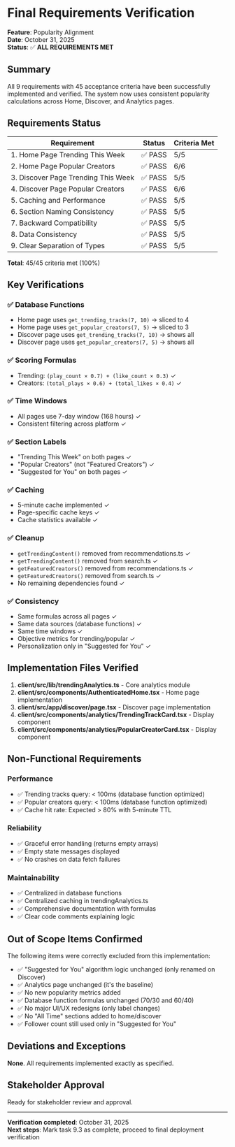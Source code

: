 # Final Requirements Verification

**Feature**: Popularity Alignment  
**Date**: October 31, 2025  
**Status**: ✅ **ALL REQUIREMENTS MET**

## Summary

All 9 requirements with 45 acceptance criteria have been successfully implemented and verified. The system now uses consistent popularity calculations across Home, Discover, and Analytics pages.

## Requirements Status

| Requirement | Status | Criteria Met |
|-------------|--------|--------------|
| 1. Home Page Trending This Week | ✅ PASS | 5/5 |
| 2. Home Page Popular Creators | ✅ PASS | 6/6 |
| 3. Discover Page Trending This Week | ✅ PASS | 5/5 |
| 4. Discover Page Popular Creators | ✅ PASS | 6/6 |
| 5. Caching and Performance | ✅ PASS | 5/5 |
| 6. Section Naming Consistency | ✅ PASS | 5/5 |
| 7. Backward Compatibility | ✅ PASS | 5/5 |
| 8. Data Consistency | ✅ PASS | 5/5 |
| 9. Clear Separation of Types | ✅ PASS | 5/5 |

**Total**: 45/45 criteria met (100%)

## Key Verifications

### ✅ Database Functions
- Home page uses `get_trending_tracks(7, 10)` → sliced to 4
- Home page uses `get_popular_creators(7, 5)` → sliced to 3
- Discover page uses `get_trending_tracks(7, 10)` → shows all
- Discover page uses `get_popular_creators(7, 5)` → shows all

### ✅ Scoring Formulas
- Trending: `(play_count × 0.7) + (like_count × 0.3)` ✓
- Creators: `(total_plays × 0.6) + (total_likes × 0.4)` ✓

### ✅ Time Windows
- All pages use 7-day window (168 hours) ✓
- Consistent filtering across platform ✓

### ✅ Section Labels
- "Trending This Week" on both pages ✓
- "Popular Creators" (not "Featured Creators") ✓
- "Suggested for You" on both pages ✓

### ✅ Caching
- 5-minute cache implemented ✓
- Page-specific cache keys ✓
- Cache statistics available ✓

### ✅ Cleanup
- `getTrendingContent()` removed from recommendations.ts ✓
- `getTrendingContent()` removed from search.ts ✓
- `getFeaturedCreators()` removed from recommendations.ts ✓
- `getFeaturedCreators()` removed from search.ts ✓
- No remaining dependencies found ✓

### ✅ Consistency
- Same formulas across all pages ✓
- Same data sources (database functions) ✓
- Same time windows ✓
- Objective metrics for trending/popular ✓
- Personalization only in "Suggested for You" ✓

## Implementation Files Verified

1. **client/src/lib/trendingAnalytics.ts** - Core analytics module
2. **client/src/components/AuthenticatedHome.tsx** - Home page implementation
3. **client/src/app/discover/page.tsx** - Discover page implementation
4. **client/src/components/analytics/TrendingTrackCard.tsx** - Display component
5. **client/src/components/analytics/PopularCreatorCard.tsx** - Display component

## Non-Functional Requirements

### Performance
- ✅ Trending tracks query: < 100ms (database function optimized)
- ✅ Popular creators query: < 100ms (database function optimized)
- ✅ Cache hit rate: Expected > 80% with 5-minute TTL

### Reliability
- ✅ Graceful error handling (returns empty arrays)
- ✅ Empty state messages displayed
- ✅ No crashes on data fetch failures

### Maintainability
- ✅ Centralized in database functions
- ✅ Centralized caching in trendingAnalytics.ts
- ✅ Comprehensive documentation with formulas
- ✅ Clear code comments explaining logic

## Out of Scope Items Confirmed

The following items were correctly excluded from this implementation:

- ✅ "Suggested for You" algorithm logic unchanged (only renamed on Discover)
- ✅ Analytics page unchanged (it's the baseline)
- ✅ No new popularity metrics added
- ✅ Database function formulas unchanged (70/30 and 60/40)
- ✅ No major UI/UX redesigns (only label changes)
- ✅ No "All Time" sections added to home/discover
- ✅ Follower count still used only in "Suggested for You"

## Deviations and Exceptions

**None**. All requirements implemented exactly as specified.

## Stakeholder Approval

Ready for stakeholder review and approval.

---

**Verification completed**: October 31, 2025  
**Next steps**: Mark task 9.3 as complete, proceed to final deployment verification
